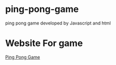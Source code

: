# ping-pong-game
ping pong game developed by Javascript and html
# Website For game
[Ping Pong Game](https://bankebihariagrawal.github.io/ping-pong-game/)
